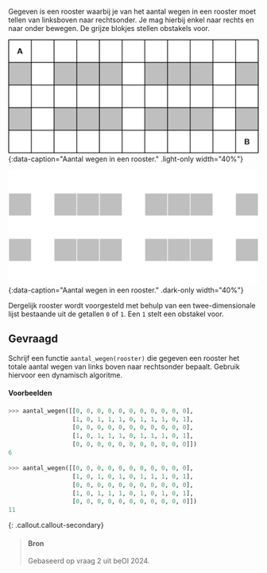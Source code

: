 Gegeven is een rooster waarbij je van het aantal wegen in een rooster moet tellen van linksboven naar rechtsonder. Je mag hierbij enkel naar rechts en naar onder bewegen. De grijze blokjes stellen obstakels voor.

![Aantal wegen in een rooster.](media/image.png "Aantal wegen in een rooster."){:data-caption="Aantal wegen in een rooster." .light-only width="40%"}

![Aantal wegen in een rooster.](media/image_dark.png "Aantal wegen in een rooster."){:data-caption="Aantal wegen in een rooster." .dark-only width="40%"}

Dergelijk rooster wordt voorgesteld met behulp van een twee-dimensionale lijst bestaande uit de getallen `0` of `1`. Een `1` stelt een obstakel voor.

## Gevraagd
Schrijf een functie `aantal_wegen(rooster)` die gegeven een rooster het totale aantal wegen van links boven naar rechtsonder bepaalt. Gebruik hiervoor een dynamisch algoritme.

#### Voorbeelden

```python
>>> aantal_wegen([[0, 0, 0, 0, 0, 0, 0, 0, 0, 0, 0], 
                  [1, 0, 1, 1, 1, 0, 1, 1, 1, 0, 1], 
                  [0, 0, 0, 0, 0, 0, 0, 0, 0, 0, 0], 
                  [1, 0, 1, 1, 1, 0, 1, 1, 1, 0, 1],
                  [0, 0, 0, 0, 0, 0, 0, 0, 0, 0, 0]])
6
```

```python
>>> aantal_wegen([[0, 0, 0, 0, 0, 0, 0, 0, 0, 0, 0], 
                  [1, 0, 1, 0, 1, 0, 1, 1, 1, 0, 1], 
                  [0, 0, 0, 0, 0, 0, 0, 0, 0, 0, 0], 
                  [1, 0, 1, 1, 1, 0, 1, 0, 1, 0, 1],
                  [0, 0, 0, 0, 0, 0, 0, 0, 0, 0, 0]])
11
```

{: .callout.callout-secondary}
>#### Bron
> Gebaseerd op vraag 2 uit beOI 2024.
